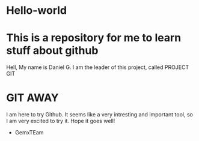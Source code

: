 # Hello-world
# This is a repository for me to learn stuff about github
Hell, My name is Daniel G.
I am the leader of this project, called PROJECT GIT 
# GIT AWAY
I am here to try Github.
It seems like a very intresting and important tool, so
I am very excited to try it.
Hope it goes well!
- GemxTEam
